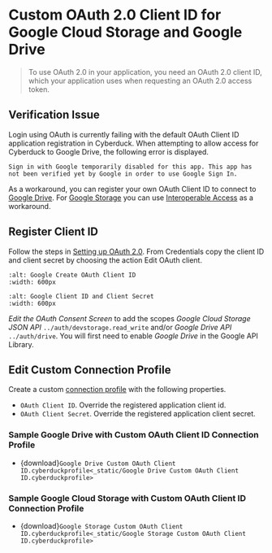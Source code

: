 Custom OAuth 2.0 Client ID for Google Cloud Storage and Google Drive
====

> To use OAuth 2.0 in your application, you need an OAuth 2.0 client ID, which your application uses when requesting an OAuth 2.0 access token.

## Verification Issue

Login using OAuth is currently failing with the default OAuth Client ID application registration in Cyberduck. When attempting to allow access for Cyberduck to Google Drive, the following error is displayed.

```{error}
Sign in with Google temporarily disabled for this app. This app has not been verified yet by Google in order to use Google Sign In.
```

As a workaround, you can register your own OAuth Client ID to connect to [Google Drive](../google_drive.md). For [Google Storage](../google_cloud_storage.md) you can use [Interoperable Access](../google_cloud_storage.md#interoperable-access) as a workaround.

## Register Client ID

Follow the steps in [Setting up OAuth 2.0](https://support.google.com/googleapi/answer/6158849?hl=en). From Credentials copy the client ID and client secret by choosing the action Edit OAuth client.

```{image} _images/Google_Create_OAuth_Client_ID.png
:alt: Google Create OAuth Client ID
:width: 600px
```
```{image} _images/Google_Client_ID_and_client_secret.png
:alt: Google Client ID and Client Secret
:width: 600px
```

*Edit the OAuth Consent Screen* to add the scopes *Google Cloud Storage JSON API* `../auth/devstorage.read_write` and/or *Google Drive API* `../auth/drive`. You will first need to enable *Google Drive* in the Google API Library.

## Edit Custom Connection Profile

Create a custom [connection profile](index.md) with the following properties.

- `OAuth Client ID`. Override the registered application client id.
- `OAuth Client Secret`. Override the registered application client secret.

### Sample Google Drive with Custom OAuth Client ID Connection Profile

- {download}`Google Drive Custom OAuth Client ID.cyberduckprofile<_static/Google Drive Custom OAuth Client ID.cyberduckprofile>`

### Sample Google Cloud Storage with Custom OAuth Client ID Connection Profile

- {download}`Google Storage Custom OAuth Client ID.cyberduckprofile<_static/Google Storage Custom OAuth Client ID.cyberduckprofile>`